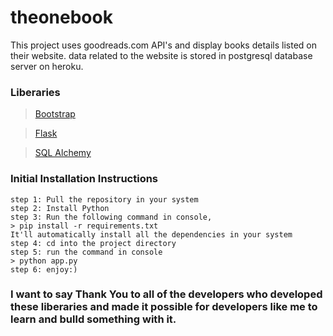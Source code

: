 # theonebook

This project uses goodreads.com API's and display books details listed on their website. data related to the website is stored in postgresql database server on heroku.

### Liberaries

> [Bootstrap](https://getbootstrap.com)

> [Flask](https://flask.palletsprojects.com/en/1.1.x/)

> [SQL Alchemy](https://www.sqlalchemy.org/)

### Initial Installation Instructions

```
step 1: Pull the repository in your system
step 2: Install Python
step 3: Run the following command in console,
> pip install -r requirements.txt
It'll automatically install all the dependencies in your system
step 4: cd into the project directory
step 5: run the command in console
> python app.py
step 6: enjoy:)
```

### I want to say Thank You to all of the developers who developed these liberaries and made it possible for developers like me to learn and bulld something with it.
